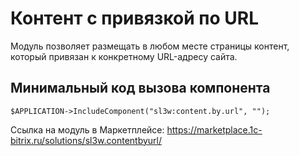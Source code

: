 # Контент с привязкой по URL

Модуль позволяет размещать в любом месте страницы контент, который привязан к конкретному URL-адресу сайта.

## Минимальный код вызова компонента
```
$APPLICATION->IncludeComponent("sl3w:content.by.url", "");
```


Ссылка на модуль в Маркетплейсе: https://marketplace.1c-bitrix.ru/solutions/sl3w.contentbyurl/

